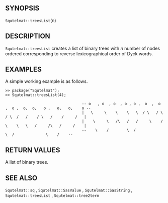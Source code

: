 ## SYNOPSIS

`Squtelmat::treesList`(n)

## DESCRIPTION

`Squtelmat::treesList` creates a list of binary trees with 
_n_ number of nodes ordered corresponding to reverse 
lexicographical order of Dyck words.
 
## EXAMPLES

A simple working example is as follows.

    >> package("Squtelmat");
    >> Squtelmat::treesList(4);
    
                                      -- o   , o  , o  , o , o ,  o  ,  o ,  o ,  o,  o,   o ,   o,   o,    o --
                                      |   \     \    \    \   \  / \   / \  / \  /   /    / \   /    /     /   |
                                      |    \     \   /\   /   /     \    /  \    \   \   /     /\   /     /    |
                                      --    \    /        \  /                    \  /              \    /    --

## RETURN VALUES

A list of binary trees.

## SEE ALSO

`Squtelmat::sq` , `Squtelmat::SasValue` , `Squtelmat::SasString` , `Squtelmat::treesList` , `Squtelmat::tree2term`   
